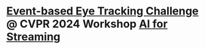 
# [Event-based Eye Tracking Challenge](https://EETChallenge.github.io/EET.github.io/) @ CVPR 2024 Workshop [AI for Streaming](https://ai4streaming-workshop.github.io/)
